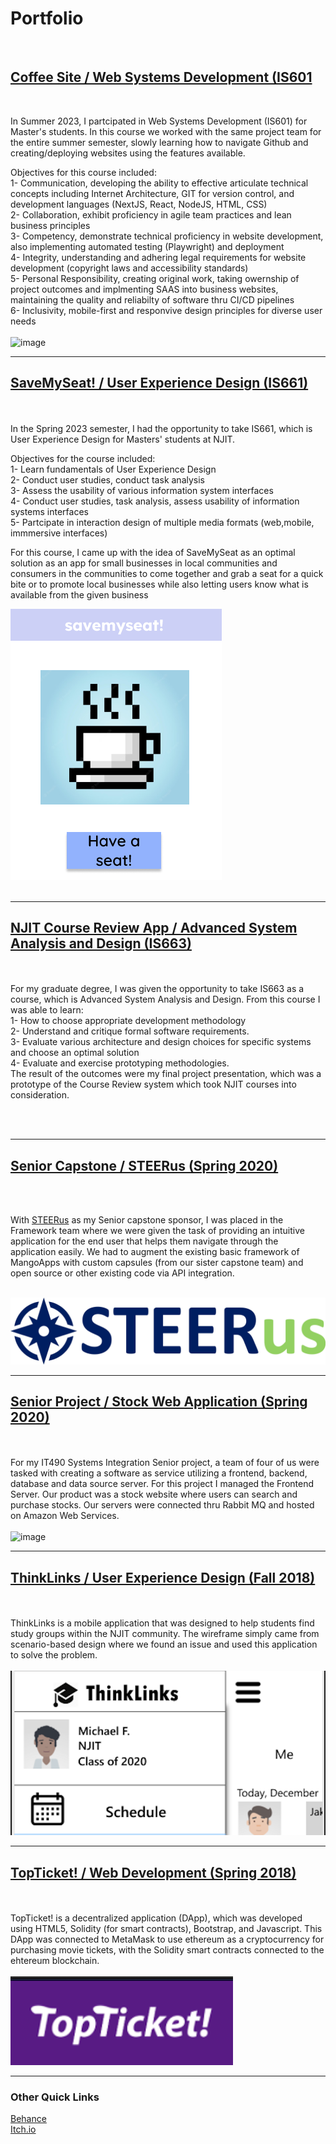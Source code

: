 # Portfolio 
<br>

## [Coffee Site / Web Systems Development (IS601](/coffeesite.md)
<br>

In Summer 2023, I partcipated in Web Systems Development (IS601) for Master's students. In this course we worked with the same project team for the entire summer semester, slowly learning how to navigate Github and creating/deploying websites using the features available.

Objectives for this course included:
<br>
1- Communication, developing the ability to effective articulate technical concepts including Internet Architecture, GIT for version control, and development languages (NextJS, React, NodeJS, HTML, CSS)
<br>
2- Collaboration, exhibit proficiency in agile team practices and lean business principles
<br>
3- Competency, demonstrate technical proficiency in website development, also implementing automated testing (Playwright) and deployment 
<br>
4- Integrity, understanding and adhering legal requirements for website development (copyright laws and accessibility standards)
<br>
5- Personal Responsibility, creating original work, taking owernship of project outcomes and implmenting SAAS into business websites, maintaining the quality and reliabilty of software thru CI/CD pipelines
<br>
6- Inclusivity, mobile-first and responvive design principles for diverse user needs
<br><br>
![image](https://github.com/ponponderp/ponponderp.github.io/assets/38149022/2b7d0c89-28ae-4f58-ad24-f1c7372a61c9)

---

## [SaveMySeat! / User Experience Design (IS661)](https://www.figma.com/proto/FdiMSVb6ygty39Wn0SLXBm/IS661-Project---Maravilla?type=design&node-id=5-29&t=Xh67l0fxdzIZOWMT-9&scaling=scale-down&page-id=1%3A13&starting-point-node-id=5%3A29&show-proto-sidebar=1)

<br><br>
In the Spring 2023 semester, I had the opportunity to take IS661, which is User Experience Design for Masters' students at NJIT.

Objectives for the course included:
<br>
1- Learn fundamentals of User Experience Design
<br>
2- Conduct user studies, conduct task analysis
<br>
3- Assess the usability of various information system interfaces
<br>
4- Conduct user studies, task analysis, assess usability of information systems interfaces
<br>
5- Partcipate in interaction design of multiple media formats (web,mobile, immmersive interfaces)
<br>

For this course, I came up with the idea of SaveMySeat as an optimal solution as an app for small businesses in local communities and consumers in the communities to come together and grab a seat for a quick bite or to promote local businesses while also letting users know what is available from the given business
<br>

<img src="images/savemyseat.PNG?raw=true"/>
<br><br>

---

## [NJIT Course Review App / Advanced System Analysis and Design (IS663)](https://2sd27g.axshare.com/#id=itivf9&p=home)

<br><br>
For my graduate degree, I was given the opportunity to take IS663 as a course, which is Advanced System Analysis and Design. From this course I was able to learn:
<br>
1- How to choose appropriate development methodology
<br>
2- Understand and critique formal software requirements.
<br>
3- Evaluate various architecture and design choices for specific systems and choose an optimal solution
<br>
4- Evaluate and exercise prototyping methodologies.
<br>
The result of the outcomes were my final project presentation, which was a prototype of the Course Review system which took NJIT courses into consideration. 

<br><br>

---
## [Senior Capstone / STEERus (Spring 2020) ](/steerus)
<br><br>

With <a href="https://www.steerus.io">STEERus</a> as my Senior capstone sponsor, I was placed in the Framework team where we were given the task of providing an intuitive application for the end user that helps them navigate through the application easily. We had to augment the existing basic framework of MangoApps with custom capsules (from our sister capstone team) and open source or other existing code via API integration.
<br><br>

<img src="images/STEERus_final.jpg?raw=true"/>

<br>

---
## [Senior Project / Stock Web Application (Spring 2020)](https://github.com/krg25/IT490-Frontend)
<br><br>
For my IT490 Systems Integration Senior project, a team of four of us were tasked with creating a software as service utilizing a frontend, backend, database and data source server. For this project I managed the Frontend Server. Our product was a stock website where users can search and purchase stocks. Our servers were connected thru Rabbit MQ and hosted on Amazon Web Services. 
<br><br>
![image](https://github.com/ponponderp/ponponderp.github.io/assets/38149022/684f99bc-5054-4d0a-8387-770723d18984)

---
## [ThinkLinks / User Experience Design (Fall 2018)](https://xd.adobe.com/view/16279b55-bafa-4a29-5529-023f61f5b2a3-6016/)
<br><br>
ThinkLinks is a mobile application that was designed to help students find study groups within the NJIT community. The wireframe simply came from scenario-based design where we found an issue and used this application to solve the problem.
<br><br>
<img src="images/thinklinks preview.png?raw=true"/>

---
## [TopTicket! / Web Development (Spring 2018)](https://github.com/ponponderp/top-ticket)
<br><br>
TopTicket! is a decentralized application (DApp), which was developed using HTML5, Solidity (for smart contracts), Bootstrap, and Javascript. This DApp was connected to MetaMask to use ethereum as a cryptocurrency for purchasing movie tickets, with the Solidity smart contracts connected to the ehtereum blockchain. 
<br><br>
<img src="images/TopTicket preview.png?raw=true"/>

---

### Other Quick Links

<a href="https://www.behance.net/alyssamaravilla">Behance</a>
<br>
<a href="https://www.ponponderp.itch.io">Itch.io</a>
<br>
